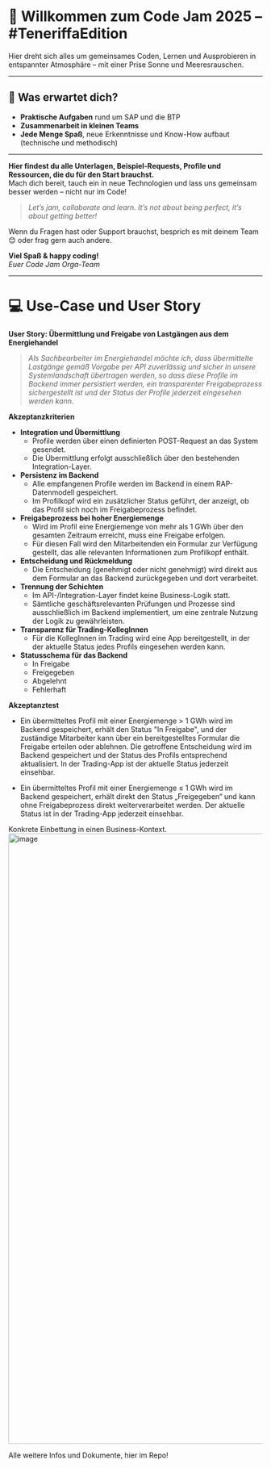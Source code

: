 # 👋 Willkommen zum Code Jam 2025 – #TeneriffaEdition

Hier dreht sich alles um gemeinsames Coden, Lernen und Ausprobieren in entspannter Atmosphäre – mit einer Prise Sonne und Meeresrauschen.

---

## 🚀 Was erwartet dich?

- **Praktische Aufgaben** rund um SAP und die BTP
- **Zusammenarbeit in kleinen Teams**
- **Jede Menge Spaß**, neue Erkenntnisse und Know-How aufbaut (technische und methodisch)

---

**Hier findest du alle Unterlagen, Beispiel-Requests, Profile und Ressourcen, die du für den Start brauchst.**  
Mach dich bereit, tauch ein in neue Technologien und lass uns gemeinsam besser werden – nicht nur im Code!

> _Let’s jam, collaborate and learn. It’s not about being perfect, it’s about getting better!_

Wenn du Fragen hast oder Support brauchst, besprich es mit deinem Team 😊 oder frag gern auch andere.

**Viel Spaß & happy coding!**  
_Euer Code Jam Orga-Team_

---

# 💻 Use-Case und User Story

**User Story: Übermittlung und Freigabe von Lastgängen aus dem Energiehandel**

> _Als Sachbearbeiter im Energiehandel möchte ich, dass übermittelte Lastgänge gemäß Vorgabe per API zuverlässig und sicher in unsere Systemlandschaft übertragen werden, so dass diese Profile im Backend immer persistiert werden, ein transparenter Freigabeprozess sichergestellt ist und der Status der Profile jederzeit eingesehen werden kann._

**Akzeptanzkriterien**

- **Integration und Übermittlung**
  - Profile werden über einen definierten POST-Request an das System gesendet.
  - Die Übermittlung erfolgt ausschließlich über den bestehenden Integration-Layer.
- **Persistenz im Backend**
  - Alle empfangenen Profile werden im Backend in einem RAP-Datenmodell gespeichert.
  - Im Profilkopf wird ein zusätzlicher Status geführt, der anzeigt, ob das Profil sich noch im Freigabeprozess befindet.
- **Freigabeprozess bei hoher Energiemenge**
  - Wird im Profil eine Energiemenge von mehr als 1 GWh über den gesamten Zeitraum erreicht, muss eine Freigabe erfolgen.
  - Für diesen Fall wird den Mitarbeitenden ein Formular zur Verfügung gestellt, das alle relevanten Informationen zum Profilkopf enthält.
- **Entscheidung und Rückmeldung**
  - Die Entscheidung (genehmigt oder nicht genehmigt) wird direkt aus dem Formular an das Backend zurückgegeben und dort verarbeitet.
- **Trennung der Schichten**
  - Im API-/Integration-Layer findet keine Business-Logik statt.
  - Sämtliche geschäftsrelevanten Prüfungen und Prozesse sind ausschließlich im Backend implementiert, um eine zentrale Nutzung der Logik zu gewährleisten.
- **Transparenz für Trading-KollegInnen**
  - Für die KollegInnen im Trading wird eine App bereitgestellt, in der der aktuelle Status jedes Profils eingesehen werden kann.
- **Statusschema für das Backend**
  - In Freigabe
  - Freigegeben
  - Abgelehnt
  - Fehlerhaft


**Akzeptanztest**
- Ein übermitteltes Profil mit einer Energiemenge > 1 GWh wird im Backend gespeichert, erhält den Status "In Freigabe", und der zuständige Mitarbeiter kann über ein bereitgestelltes Formular die Freigabe erteilen oder ablehnen. Die getroffene Entscheidung wird im Backend gespeichert und der Status des Profils entsprechend aktualisiert. In der Trading-App ist der aktuelle Status jederzeit einsehbar.

- Ein übermitteltes Profil mit einer Energiemenge ≤ 1 GWh wird im Backend gespeichert, erhält direkt den Status „Freigegeben“ und kann ohne Freigabeprozess direkt weiterverarbeitet werden. Der aktuelle Status ist in der Trading-App jederzeit einsehbar.


Konkrete Einbettung in einen Business-Kontext.
<img width="1210" alt="image" src="https://github.com/user-attachments/assets/ffaf189e-5d1b-49e8-b8c1-f3fe3180af44" />

Alle weitere Infos und Dokumente, hier im Repo!
